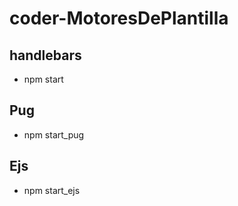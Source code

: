 # coder-MotoresDePlantilla

## handlebars
*  npm start

## Pug
* npm start_pug

## Ejs
* npm start_ejs